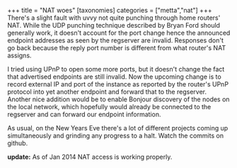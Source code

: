 +++
title = "NAT woes"
[taxonomies]
categories = ["metta","nat"]
+++
There's a slight fault with uvvy not quite punching through home routers' NAT. While the UDP punching technique described by Bryan Ford should generally work, it doesn't account for the port change hence the announced endpoint addresses as seen by the regserver are invalid. Responses don't go back because the reply port number is different from what router's NAT assigns.

I tried using UPnP to open some more ports, but it doesn't change the fact that advertised endpoints are still invalid. Now the upcoming change is to record external IP and port of the instance as reported by the router's UPnP protocol into yet another endpoint and forward that to the regserver. Another nice addition would be to enable Bonjour discovery of the nodes on the local network, which hopefully would already be connected to the regserver and can forward our endpoint information.

As usual, on the New Years Eve there's a lot of different projects coming up simultaneously and grinding any progress to a halt. Watch the commits on github.

**update:** As of Jan 2014 NAT access is working properly.
